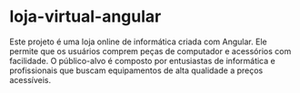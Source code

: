 # loja-virtual-angular
Este projeto é uma loja online de informática criada com Angular. Ele permite que os usuários comprem peças de computador e acessórios com facilidade. O público-alvo é composto por entusiastas de informática e profissionais que buscam equipamentos de alta qualidade a preços acessíveis.
